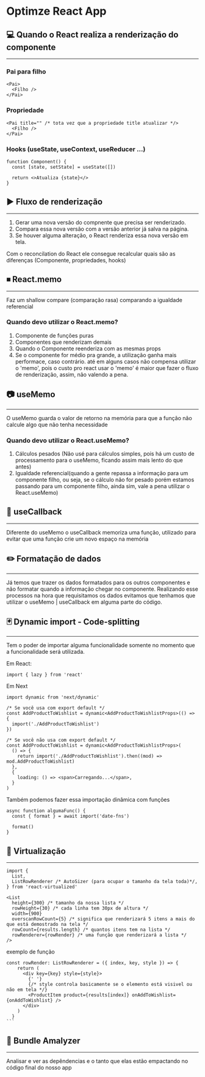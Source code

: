 # Optimze React App

## 💻 Quando o React realiza a renderização do componente

---

### Pai para filho

```tsx
<Pai>
  <Filho />
</Pai>
```

### Propriedade

```tsx
<Pai title="" /* tota vez que a propriedade title atualizar */>
  <Filho />
</Pai>
```

### Hooks (useState, useContext, useReducer ...)

```tsx
function Component() {
  const [state, setState] = useState([])

  return <>Atualiza {state}</>
}
```

## ▶ Fluxo de renderização

---

1. Gerar uma nova versão do compnente que precisa ser renderizado.
2. Compara essa nova versão com a versão anterior já salva na página.
3. Se houver alguma alteração, o React renderiza essa nova versão em tela.

Com o reconcilation do React ele consegue recalcular quais são as diferenças (Componente, propriedades, hooks)

## ⏹ React.memo

---

Faz um shallow compare (comparação rasa)
comparando a igualdade referencial

### Quando devo utilizar o React.memo?

1. Componente de funções puras
2. Componentes que renderizam demais
3. Quando o Componente reenderiza com as mesmas props
4. Se o componente for médio pra grande, a utilização ganha mais performace, caso contrário. até em alguns casos não compensa utilizar o 'memo', pois o custo pro react usar o 'memo' é maior que fazer o fluxo de renderização, assim, não valendo a pena.

## 📷 useMemo

---

O useMemo guarda o valor de retorno na memória para que a função não calcule algo que não tenha necessidade

### Quando devo utilizar o React.useMemo?

1. Cálculos pesados (Não usé para cálculos simples, pois há um custo de processamento para o useMemo, ficando assim mais lento do que antes)
2. Igualdade referencial(quando a gente repassa a informação para um componente filho, ou seja, se o cálculo não for pesado porém estamos passando para um componente filho, ainda sim, vale a pena utilizar o React.useMemo)

## 📄 useCallback

---

Diferente do useMemo o useCallback memoriza uma função, utilizado para evitar que uma função crie um novo espaço na memória

## ✏️ Formatação de dados

---

Já temos que trazer os dados formatados para os outros componentes e não formatar quando a informação chegar no componente. Realizando esse processos na hora que requisitamos os dados evitamos que tenhamos que utilizar o useMemo | useCallback em alguma parte do código.

## 🃏 Dynamic import - Code-splitting

---

Tem o poder de importar alguma funcionalidade somente no momento que a funcionalidade será utilizada.

Em React:

```tsx
import { lazy } from 'react'
```

Em Next

```tsx
import dynamic from 'next/dynamic'

/* Se você usa com export default */
const AddProductToWishlist = dynamic<AddProductToWishlistProps>(() => {
  import('./AddProductToWishlist')
})

/* Se você não usa com export default */
const AddProductToWishlist = dynamic<AddProductToWishlistProps>(
  () => {
    return import('./AddProductToWishlist').then((mod) => mod.AddProductToWishlist)
  },
  {
    loading: () => <span>Carregando...</span>,
  }
)
```

Também podemos fazer essa importação dinâmica com funções

```tsx
async function algumaFunc() {
  const { format } = await import('date-fns')

  format()
}
```

## 🔄 Virtualização

---

```tsx
import {
  List,
  ListRowRenderer /* AutoSizer (para ocupar o tamanho da tela toda)*/,
} from 'react-virtualized'
```

```tsx
<List
  height={300} /* tamanho da nossa lista */
  rowHeight={30} /* cada linha tem 30px de altura */
  width={900}
  overscanRowCount={5} /* significa que renderizará 5 itens a mais do que está demostrado na tela */
  rowCount={results.length} /* quantos itens tem na lista */
  rowRenderer={rowRender} /* uma função que renderizará a lista */
/>
```

exemplo de função

````tsx
const rowRender: ListRowRenderer = ({ index, key, style }) => {
    return (
      <div key={key} style={style}>
        {' '}
        {/* style controla basicamente se o elemento está visivel ou não em tela */}
        <ProductItem product={results[index]} onAddToWishlist={onAddToWishlist} />
      </div>
    )
  }
```
````

## 🔧 Bundle Amalyzer

---

Analisar e ver as depêndencias e o tanto que elas estão empactando no código final do nosso app

